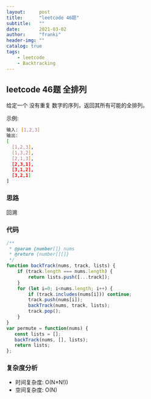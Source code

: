 ```yaml
---
layout:     post
title:      "leetcode 46题"
subtitle:   ""
date:       2021-03-02
author:     "franki"
header-img: ""
catalog: true
tags:
    - leetcode
    - Backtracking
---
```


## leetcode 46题 全排列

给定一个 没有重复 数字的序列，返回其所有可能的全排列。

示例:

```bash
输入: [1,2,3]
输出:
[
  [1,2,3],
  [1,3,2],
  [2,1,3],
  [2,3,1],
  [3,1,2],
  [3,2,1]
]
```

### 思路

回溯

### 代码

```js
/**
 * @param {number[]} nums
 * @return {number[][]}
 */
function backTrack(nums, track, lists) {
    if (track.length === nums.length) {
        return lists.push([...track]);
    }
    for (let i=0; i<nums.length; i++) {
        if (track.includes(nums[i])) continue;
        track.push(nums[i]);
        backTrack(nums, track, lists);
        track.pop();
    }
}
var permute = function(nums) {
   const lists = [];
   backTrack(nums, [], lists);
   return lists;
};
```

### 复杂度分析

- 时间复杂度: O(N×N!))
- 空间复杂度: O(N)
